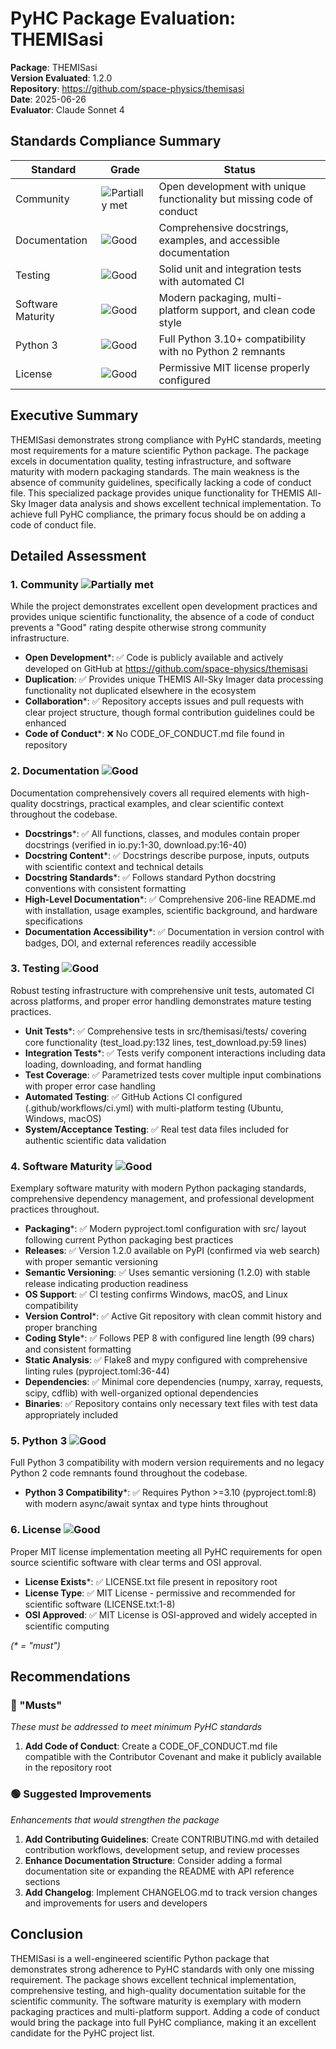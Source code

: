 # PyHC Package Evaluation: THEMISasi

**Package**: THEMISasi  
**Version Evaluated**: 1.2.0  
**Repository**: https://github.com/space-physics/themisasi  
**Date**: 2025-06-26  
**Evaluator**: Claude Sonnet 4  

## Standards Compliance Summary

| Standard | Grade | Status |
|----------|-------|--------|
| Community | ![Partially met](https://img.shields.io/badge/Partially%20met-orange.svg) | Open development with unique functionality but missing code of conduct |
| Documentation | ![Good](https://img.shields.io/badge/Good-brightgreen.svg) | Comprehensive docstrings, examples, and accessible documentation |
| Testing | ![Good](https://img.shields.io/badge/Good-brightgreen.svg) | Solid unit and integration tests with automated CI |
| Software Maturity | ![Good](https://img.shields.io/badge/Good-brightgreen.svg) | Modern packaging, multi-platform support, and clean code style |
| Python 3 | ![Good](https://img.shields.io/badge/Good-brightgreen.svg) | Full Python 3.10+ compatibility with no Python 2 remnants |
| License | ![Good](https://img.shields.io/badge/Good-brightgreen.svg) | Permissive MIT license properly configured |

## Executive Summary

THEMISasi demonstrates strong compliance with PyHC standards, meeting most requirements for a mature scientific Python package. The package excels in documentation quality, testing infrastructure, and software maturity with modern packaging standards. The main weakness is the absence of community guidelines, specifically lacking a code of conduct file. This specialized package provides unique functionality for THEMIS All-Sky Imager data analysis and shows excellent technical implementation. To achieve full PyHC compliance, the primary focus should be on adding a code of conduct file.

## Detailed Assessment

### 1. Community ![Partially met](https://img.shields.io/badge/Partially%20met-orange.svg)

While the project demonstrates excellent open development practices and provides unique scientific functionality, the absence of a code of conduct prevents a "Good" rating despite otherwise strong community infrastructure.

- **Open Development**\*: ✅ Code is publicly available and actively developed on GitHub at https://github.com/space-physics/themisasi
- **Duplication**: ✅ Provides unique THEMIS All-Sky Imager data processing functionality not duplicated elsewhere in the ecosystem
- **Collaboration**\*: ✅ Repository accepts issues and pull requests with clear project structure, though formal contribution guidelines could be enhanced
- **Code of Conduct**\*: ❌ No CODE_OF_CONDUCT.md file found in repository

### 2. Documentation ![Good](https://img.shields.io/badge/Good-brightgreen.svg)

Documentation comprehensively covers all required elements with high-quality docstrings, practical examples, and clear scientific context throughout the codebase.

- **Docstrings**\*: ✅ All functions, classes, and modules contain proper docstrings (verified in io.py:1-30, download.py:16-40)
- **Docstring Content**\*: ✅ Docstrings describe purpose, inputs, outputs with scientific context and technical details
- **Docstring Standards**\*: ✅ Follows standard Python docstring conventions with consistent formatting
- **High-Level Documentation**\*: ✅ Comprehensive 206-line README.md with installation, usage examples, scientific background, and hardware specifications
- **Documentation Accessibility**\*: ✅ Documentation in version control with badges, DOI, and external references readily accessible

### 3. Testing ![Good](https://img.shields.io/badge/Good-brightgreen.svg)

Robust testing infrastructure with comprehensive unit tests, automated CI across platforms, and proper error handling demonstrates mature testing practices.

- **Unit Tests**\*: ✅ Comprehensive tests in src/themisasi/tests/ covering core functionality (test_load.py:132 lines, test_download.py:59 lines)
- **Integration Tests**\*: ✅ Tests verify component interactions including data loading, downloading, and format handling
- **Test Coverage**: ✅ Parametrized tests cover multiple input combinations with proper error case handling
- **Automated Testing**: ✅ GitHub Actions CI configured (.github/workflows/ci.yml) with multi-platform testing (Ubuntu, Windows, macOS)
- **System/Acceptance Testing**: ✅ Real test data files included for authentic scientific data validation

### 4. Software Maturity ![Good](https://img.shields.io/badge/Good-brightgreen.svg)

Exemplary software maturity with modern Python packaging standards, comprehensive dependency management, and professional development practices throughout.

- **Packaging**\*: ✅ Modern pyproject.toml configuration with src/ layout following current Python packaging best practices
- **Releases**: ✅ Version 1.2.0 available on PyPI (confirmed via web search) with proper semantic versioning
- **Semantic Versioning**: ✅ Uses semantic versioning (1.2.0) with stable release indicating production readiness
- **OS Support**: ✅ CI testing confirms Windows, macOS, and Linux compatibility
- **Version Control**\*: ✅ Active Git repository with clean commit history and proper branching
- **Coding Style**\*: ✅ Follows PEP 8 with configured line length (99 chars) and consistent formatting
- **Static Analysis**: ✅ Flake8 and mypy configured with comprehensive linting rules (pyproject.toml:36-44)
- **Dependencies**: ✅ Minimal core dependencies (numpy, xarray, requests, scipy, cdflib) with well-organized optional dependencies
- **Binaries**: ✅ Repository contains only necessary text files with test data appropriately included

### 5. Python 3 ![Good](https://img.shields.io/badge/Good-brightgreen.svg)

Full Python 3 compatibility with modern version requirements and no legacy Python 2 code remnants found throughout the codebase.

- **Python 3 Compatibility**\*: ✅ Requires Python >=3.10 (pyproject.toml:8) with modern async/await syntax and type hints throughout

### 6. License ![Good](https://img.shields.io/badge/Good-brightgreen.svg)

Proper MIT license implementation meeting all PyHC requirements for open source scientific software with clear terms and OSI approval.

- **License Exists**\*: ✅ LICENSE.txt file present in repository root
- **License Type**: ✅ MIT License - permissive and recommended for scientific software (LICENSE.txt:1-8)
- **OSI Approved**: ✅ MIT License is OSI-approved and widely accepted in scientific computing

*(\* = "must")*

## Recommendations

### 🔴 "Musts"
*These must be addressed to meet minimum PyHC standards*

1. **Add Code of Conduct**: Create a CODE_OF_CONDUCT.md file compatible with the Contributor Covenant and make it publicly available in the repository root

### 🟢 Suggested Improvements
*Enhancements that would strengthen the package*

1. **Add Contributing Guidelines**: Create CONTRIBUTING.md with detailed contribution workflows, development setup, and review processes
2. **Enhance Documentation Structure**: Consider adding a formal documentation site or expanding the README with API reference sections
3. **Add Changelog**: Implement CHANGELOG.md to track version changes and improvements for users and developers

## Conclusion

THEMISasi is a well-engineered scientific Python package that demonstrates strong adherence to PyHC standards with only one missing requirement. The package shows excellent technical implementation, comprehensive testing, and high-quality documentation suitable for the scientific community. The software maturity is exemplary with modern packaging practices and multi-platform support. Adding a code of conduct would bring the package into full PyHC compliance, making it an excellent candidate for the PyHC project list.